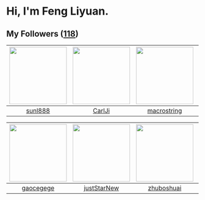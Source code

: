 # Hi, I'm Feng Liyuan.

## My Followers ([118](https://github.com/SunRunAway?tab=followers))

| <img src="https://avatars.githubusercontent.com/u/9254545?v=4" width="150" height="150" /> | <img src="https://avatars.githubusercontent.com/u/10810759?v=4" width="150" height="150" /> | <img src="https://avatars.githubusercontent.com/u/35601156?v=4" width="150" height="150" /> | <img src="https://avatars.githubusercontent.com/u/41463486?v=4" width="150" height="150" /> |
| :----------------------------------------------------------------------------------------: | :-----------------------------------------------------------------------------------------: | :-----------------------------------------------------------------------------------------: | :-----------------------------------------------------------------------------------------: |
|                            [sunl888](https://github.com/sunl888)                           |                             [CarlJi](https://github.com/CarlJi)                             |                        [macrostring](https://github.com/macrostring)                        |                            [zibralu](https://github.com/zibralu)                            |

| <img src="https://avatars.githubusercontent.com/u/5100735?v=4" width="150" height="150" /> | <img src="https://avatars.githubusercontent.com/u/18233711?v=4" width="150" height="150" /> | <img src="https://avatars.githubusercontent.com/u/10694566?v=4" width="150" height="150" /> | <img src="https://avatars.githubusercontent.com/u/1814146?v=4" width="150" height="150" /> |
| :----------------------------------------------------------------------------------------: | :-----------------------------------------------------------------------------------------: | :-----------------------------------------------------------------------------------------: | :----------------------------------------------------------------------------------------: |
|                          [gaocegege](https://github.com/gaocegege)                         |                        [justStarNew](https://github.com/justStarNew)                        |                         [zhuboshuai](https://github.com/zhuboshuai)                         |                            [rwifeng](https://github.com/rwifeng)                           |